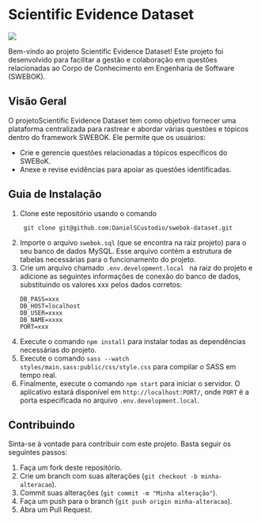 <!DOCTYPE html>
<html lang="pt-br">
<head>
  <meta charset="UTF-8">
</head>
<body>
  <h1>Scientific Evidence Dataset</h1>
 <img src="https://github.com/DanielSCustodio/swebok-dataset/assets/29557187/d71c4d32-d97c-4933-955d-029b47f910fc">

  <p>Bem-vindo ao projeto Scientific Evidence Dataset! Este projeto foi desenvolvido para facilitar a gestão e colaboração em questões relacionadas ao Corpo de Conhecimento em Engenharia de Software (SWEBOK).</p>
  <h2>Visão Geral</h2>
  <p>O projetoScientific Evidence Dataset tem como objetivo fornecer uma plataforma centralizada para rastrear e abordar várias questões e tópicos dentro do framework SWEBOK. Ele permite que os usuários:</p>
  <ul>
    <li>Crie e gerencie questões relacionadas a tópicos específicos do SWEBoK.</li>
    <li>Anexe e revise evidências para apoiar as questões identificadas.</li>
  </ul>
  <h2>Guia de Instalação</h2>
  <ol>
    <li>Clone este repositório usando o comando   <pre><code> git clone git@github.com:DanielSCustodio/swebok-dataset.git</code></pre></li>
    <li>Importe o arquivo <code>swebok.sql</code> (que se encontra na raiz projeto) para o seu banco de dados MySQL. Esse arquivo contém a estrutura de tabelas necessárias para o funcionamento do projeto.</li>
    <li>Crie um arquivo chamado  <code>.env.development.local </code> na raiz do projeto e adicione as seguintes informações de conexão do banco de dados, substituindo os valores xxx pelos dados corretos:</li>
    <pre><code>DB_PASS=xxx
DB_HOST=localhost
DB_USER=xxxx
DB_NAME=xxxx
PORT=xxx</code></pre>
    <li>Execute o comando <code>npm install</code> para instalar todas as dependências necessárias do projeto.</li>
    <li>Execute o comando <code>sass --watch styles/main.sass:public/css/style.css</code> para compilar o SASS em tempo real.</li>
    <li>Finalmente, execute o comando <code>npm start</code> para iniciar o servidor. O aplicativo estará disponível em <code>http://localhost:PORT/</code>, onde <code>PORT</code> é a porta especificada no arquivo <code>.env.development.local</code>.</li>
  </ol>

  <h2>Contribuindo</h2>
  <p>Sinta-se à vontade para contribuir com este projeto. Basta seguir os seguintes passos:</p>
  <ol>
    <li>Faça um fork deste repositório.</li>
    <li>Crie um branch com suas alterações (<code>git checkout -b minha-alteracao</code>).</li>
    <li>Commit suas alterações (<code>git commit -m "Minha alteração"</code>).</li>
    <li>Faça um push para o branch (<code>git push origin minha-alteracao</code>).</li>
    <li>Abra um Pull Request.</li>
  </ol>
</body>
</html>
